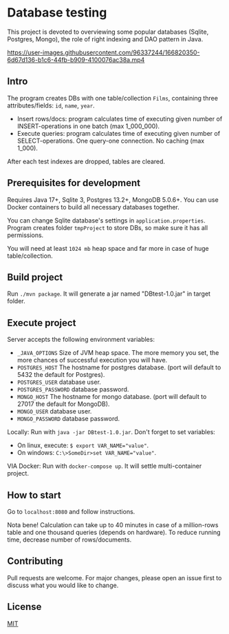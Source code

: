 # Database testing
This project is devoted to overviewing some popular databases (Sqlite, Postgres, Mongo), the role of right indexing and DAO pattern in Java.


https://user-images.githubusercontent.com/96337244/166820350-6d67d136-b1c6-44fb-b909-4100076ac38a.mp4




## Intro
The program creates DBs with one table/collection `Films`, containing three attributes/fields: `id`, `name`, `year`.

- Insert rows/docs: program calculates time of executing given number of INSERT-operations in one batch (max 1_000_000).
- Execute queries: program calculates time of executing given number of SELECT-operations. One query-one connection. No caching (max 1_000).

After each test indexes are dropped, tables are cleared.

## Prerequisites for development
Requires Java 17+, Sqlite 3, Postgres 13.2+, MongoDB 5.0.6+. You can use Docker containers to build all necessary databases together.

You can change Sqlite database's settings in `application.properties`. Program creates folder `tmpProject` to store DBs, so make sure it has all permissions.

You will need at least `1024 mb` heap space and far more in case of huge table/collection.

## Build project
Run `./mvn package`. It will generate a jar named "DBtest-1.0.jar" in target folder.

## Execute project
Server accepts the following environment variables:
 - `_JAVA_OPTIONS` Size of JVM heap space. The more memory you set, the more chances of successful execution you will have.
 - `POSTGRES_HOST` The hostname for postgres database. (port will default to 5432 the default for Postgres).
 - `POSTGRES_USER` database user.
 - `POSTGRES_PASSWORD` database password.
 - `MONGO_HOST` The hostname for mongo database. (port will default to 27017 the default for MongoDB).
 - `MONGO_USER` database user.
 - `MONGO_PASSWORD` database password.

Locally:
Run with `java -jar DBtest-1.0.jar`. Don't forget to set variables: 
  - On linux, execute: `$ export VAR_NAME="value"`.
  - On windows: `C:\>SomeDir>set VAR_NAME="value"`.

VIA Docker:
Run with `docker-compose up`. It will settle multi-container project.

## How to start
Go to `localhost:8080` and follow instructions.

Nota bene! Calculation can take up to 40 minutes in case of a million-rows table and one thousand queries (depends on hardware). 
To reduce running time, decrease number of rows/documents.

## Contributing
Pull requests are welcome. For major changes, please open an issue first to discuss what you would like to change.

## License
[MIT](https://github.com/pavelbelonosov/DB-tester/blob/master/LICENSE)
